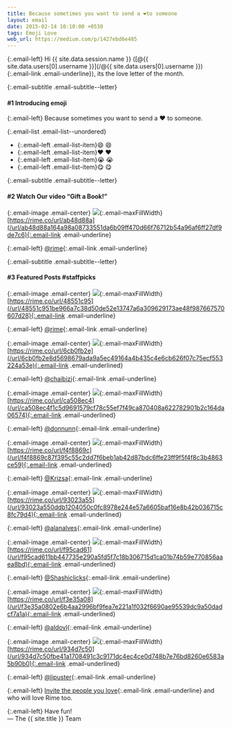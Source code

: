 ```yaml
---
title: Because sometimes you want to send a ❤️to someone
layout: email
date: 2015-02-14 10:10:00 +0530
tags: Emoji Love
web_url: https://medium.com/p/1427ebd6e485
---
```


{:.email-left}
Hi {{ site.data.session.name }} ([@{{ site.data.users[0].username }}](/@{{ site.data.users[0].username }}){:.email-link .email-underline}), its the love letter of the month.

{:.email-subtitle .email-subtitle--letter}
#### #1 Introducing emoji

{:.email-left}
Because sometimes you want to send a ❤️ to someone.

{:.email-list .email-list--unordered}
- {:.email-left .email-list-item}😄 :smile:
- {:.email-left .email-list-item}❤️ :heart:
- {:.email-left .email-list-item}😭 :sob:
- {:.email-left .email-list-item}😋 :yum:

{:.email-subtitle .email-subtitle--letter}
#### #2 Watch Our video “Gift a Book!”

{:.email-image .email-center}
![](/assets/email/03-506704405_1280x720.png){:.email-maxFillWidth}
<span class="email-caption">[https://rime.co/url/ab48d88a](/url/ab48d88a164a98a08733551da6b09ff470d66f76712b54a96af6ff27df9de7c6){:.email-link .email-underline}</span>

{:.email-left}
[@rime](/@rime){:.email-link .email-underline}

{:.email-subtitle .email-subtitle--letter}
#### #3 Featured Posts #staffpicks

{:.email-image .email-center}
![](/assets/email/03-10995210_389486681230634_1001220227_n.jpg){:.email-maxFillWidth}
<span class="email-caption">[https://rime.co/url/48551c95](/url/48551c951be966a7c38d50de52e13747a6a309629173ae48f987667570607d28){:.email-link .email-underline}</span>

{:.email-left}
[@rime](/@rime){:.email-link .email-underline}

{:.email-image .email-center}
![](/assets/email/03-93501042_1408626825991495_7138842924262883328_n.jpg){:.email-maxFillWidth}
<span class="email-caption">[https://rime.co/url/6cb0fb2e](/url/6cb0fb2e8d5698679ada9a5ec49164a4b435c4e6cb626f07c75ecf553224a53e){:.email-link .email-underlined}</span>

{:.email-left}
[@chaibizi](/@chaibizi){:.email-link .email-underline}

{:.email-image .email-center}
![](/assets/email/03-10865192_1513838192216961_2015196877_n.jpg){:.email-maxFillWidth}
<span class="email-caption">[https://rime.co/url/ca508ec4](/url/ca508ec4f1c5d9691579cf78c55ef7f49ca870408a622782901b2c164da06574){:.email-link .email-underlined}</span>

{:.email-left}
[@donnunn](/@donnunn){:.email-link .email-underline}

{:.email-image .email-center}
![](/assets/email/03-928664_577334125701097_1081899103_n.jpg){:.email-maxFillWidth}
<span class="email-caption">[https://rime.co/url/f4f8869c](/url/f4f8869c87f395c55c2dd7f6beb1ab42d87bdc6ffe23ff9f5f4f8c3b4863ce59){:.email-link .email-underlined}</span>

{:.email-left}
[@Krizsa](/@Krizsa){:.email-link .email-underline}

{:.email-image .email-center}
![](/assets/email/03-16332176909_c9a985e54c_z.jpg){:.email-maxFillWidth}
<span class="email-caption">[https://rime.co/url/93023a55](/url/93023a550ddb1204050c0fc8978e244e57a6605baf16e8b42b036715c8fc79d4){:.email-link .email-underlined}</span>

{:.email-left}
[@alanalves](/@alanalves){:.email-link .email-underline}

{:.email-image .email-center}
![](/assets/email/03-default_1280x720.jpg){:.email-maxFillWidth}
<span class="email-caption">[https://rime.co/url/f95cad61](/url/f95cad611bb447735e290a5fd5f7c18b306715d1ca01b74b59e770856aaea8bd){:.email-link .email-underlined}</span>

{:.email-left}
[@Shashiclicks](/@Shashiclicks){:.email-link .email-underline}

{:.email-image .email-center}
![](/assets/email/03-502551554_1280x720.jpg){:.email-maxFillWidth}
<span class="email-caption">[https://rime.co/url/f3e35a08](/url/f3e35a0802e6b4aa2996bf9fea7e221a1f032f6690ae95539dc9a50dadcf7a1a){:.email-link .email-underlined}</span>

{:.email-left}
[@aldovl](/@aldovl){:.email-link .email-underline}

{:.email-image .email-center}
![](/assets/email/03-10451679_10153054540875460_4131883881585959820_n.jpg){:.email-maxFillWidth}
<span class="email-caption">[https://rime.co/url/934d7c50](/url/934d7c50fbe41a1708491c3c9171dc4ec4ce0d748b7e76bd8260e6583a5b90b0){:.email-link .email-underlined}</span>

{:.email-left}
[@lipuster](/@lipuster){:.email-link .email-underline}

{:.email-left}
[Invite the people you love](/people/invite){:.email-link .email-underline} and who will love Rime too.

{:.email-left}
Have fun!<br>
— The {{ site.title }} Team